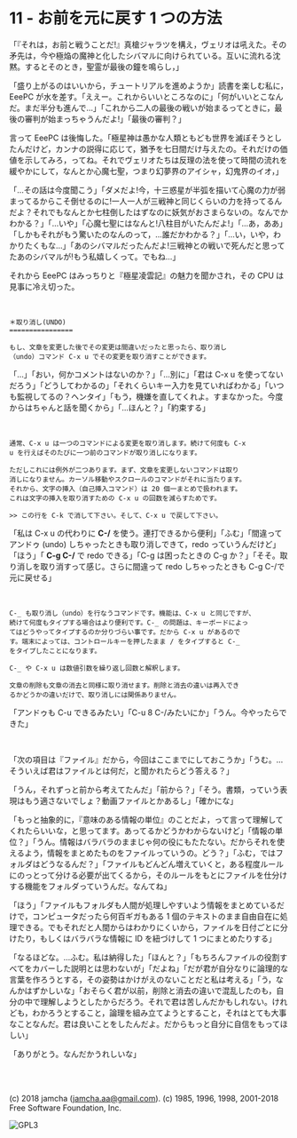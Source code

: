 

# 11 - お前を元に戻す 1 つの方法

「『それは，お前と戦うことだ!』真槍ジャラツを構え，ヴェリオは吼えた。その矛先は，今や極焔の魔神と化したシバマルに向けられている。互いに流れる沈黙。するとそのとき，聖霊が最後の鐘を鳴らし，」  

「盛り上がるのはいいから，チュートリアルを進めようか」読書を楽しむ私に，EeePC が水を差す。「ええー。これからいいところなのに」「何がいいとこなんだ。まだ半分も進んで…」「これから二人の最後の戦いが始まるってときに，最後の審判が始まっちゃうんだよ!」「最後の審判？」  

言って EeePC は後悔した。「極星神は愚かな人類ともども世界を滅ぼそうとしたんだけど，カンナの説得に応じて，猶予を七日間だけ与えたの。それだけの価値を示してみろ，ってね。それでヴェリオたちは反理の法を使って時間の流れを緩やかにして，なんとか心魔七聖，つまり幻夢界のアイシャ，幻鬼界のイオ，」  

「…その話は今度聞こう」「ダメだよ!今，十三惑星が半弧を描いて心魔の力が弱まってるからこそ倒せるのに!一人一人が三戦神と同じくらいの力を持ってるんだよ？それでもなんとか七柱倒したはずなのに妖気がおさまらないの。なんでかわかる？」「…いや」「心魔七聖にはなんと!八柱目がいたんだよ!」「…あ，ああ」「しかもそれがもう驚いたのなんのって，…誰だかわかる？」「…い，いや，わかりたくもな…」「あのシバマルだったんだよ!三戦神との戦いで死んだと思ってたあのシバマルが!もう私嬉しくって。でもね…」  

それから EeePC はみっちりと『極星凌雲記』の魅力を聞かされ，その CPU は見事に冷え切った。  

<br>  

    ＊取り消し(UNDO)
    ================
    
    もし、文章を変更した後でその変更は間違いだったと思ったら、取り消し
    （undo）コマンド C-x u でその変更を取り消すことができます。

「…」「おい，何かコメントはないのか？」「…別に」「君は C-x u を使ってないだろう」「どうしてわかるの」「それくらいキー入力を見ていればわかる」「いつも監視してるの？ヘンタイ」「もう，機嫌を直してくれよ。すまなかった。今度からはちゃんと話を聞くから」「…ほんと？」「約束する」  

<br>  

    通常、C-x u は一つのコマンドによる変更を取り消します。続けて何度も C-x
    u を行えばそのたびに一つ前のコマンドが取り消しになります。
    
    ただしこれには例外が二つあります。まず、文章を変更しないコマンドは取り
    消しになりません。カーソル移動やスクロールのコマンドがそれに当たります。
    それから、文字の挿入（自己挿入コマンド）は 20 個一まとめで扱われます。
    これは文字の挿入を取り消すための C-x u の回数を減らすためです。
    
    >> この行を C-k で消して下さい。そして、C-x u で戻して下さい。

「私は C-x u の代わりに **C-/** を使う。連打できるから便利」「ふむ」「間違ってアンドゥ (undo) しちゃったときも取り消しできて，redo っていうんだけど」「ほう」「 **C-g C-/** で redo できる」「C-g は困ったときの C-g か？」「そそ。取り消しを取り消すって感じ。さらに間違って redo しちゃったときも C-g C-/で元に戻せる」  

<br>  

    C-_ も取り消し（undo）を行なうコマンドです。機能は、C-x u と同じですが、
    続けて何度もタイプする場合はより便利です。C-_ の問題は、キーボードによっ
    てはどうやってタイプするのか分りづらい事です。だから C-x u があるので
    す。端末によっては、コントロールキーを押したまま / をタイプすると C-_
    をタイプしたことになります。
    
    C-_ や C-x u は数値引数を繰り返し回数と解釈します。
    
    文章の削除も文章の消去と同様に取り消せます。削除と消去の違いは再入でき
    るかどうかの違いだけで、取り消しには関係ありません。

「アンドゥも C-u できるみたい」「C-u 8 C-/みたいにか」「うん。今やったらできた」  

<br>  

「次の項目は『ファイル』だから，今回はここまでにしておこうか」「うむ。…そういえば君はファイルとは何だ，と聞かれたらどう答える？」  

「うん，それずっと前から考えてたんだ」「前から？」「そう。書類，っていう表現はもう適さないでしょ？動画ファイルとかあるし」「確かにな」  

「もっと抽象的に，『意味のある情報の単位』のことだよ，って言って理解してくれたらいいな，と思ってます。あってるかどうかわからないけど」「情報の単位？」「うん。情報はバラバラのままじゃ何の役にもたたない。だからそれを使えるよう，情報をまとめたものをファイルっていうの。どう？」「ふむ，ではフォルダはどうなるんだ？」「ファイルもどんどん増えていくと，ある程度ルールにのっとって分ける必要が出てくるから，そのルールをもとにファイルを仕分けする機能をフォルダっていうんだ。なんてね」  

「ほう」「ファイルもフォルダも人間が処理しやすいよう情報をまとめているだけで，コンピュータだったら何百ギガもある 1 個のテキストのまま自由自在に処理できる。でもそれだと人間からはわかりにくいから，ファイルを日付ごとに分けたり，もしくはバラバラな情報に ID を紐づけして 1 つにまとめたりする」  

「なるほどな。…ふむ。私は納得した」「ほんと？」「もちろんファイルの役割すべてをカバーした説明とは思わないが」「だよね」「だが君が自分なりに論理的な言葉を作ろうとする，その姿勢はかけがえのないことだと私は考える」「う，なんかはずかしいな」「おそらく君が以前，削除と消去の違いで混乱したのも，自分の中で理解しようとしたからだろう。それで君は苦しんだかもしれない。けれども，わかろうとすること，論理を組み立てようとすること，それはとても大事なことなんだ。君は良いことをしたんだよ。だからもっと自分に自信をもってほしい」  

「ありがとう。なんだかうれしいな」  

<br>  
<br>  

(c) 2018 jamcha (jamcha.aa@gmail.com). (c) 1985, 1996, 1998, 2001-2018 Free Software Foundation, Inc.  

![GPL3](https://www.gnu.org/graphics/gplv3-88x31.png)  

